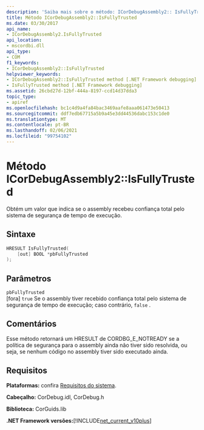 ```yaml
---
description: 'Saiba mais sobre o método: ICorDebugAssembly2:: IsFullyTrusted'
title: Método ICorDebugAssembly2::IsFullyTrusted
ms.date: 03/30/2017
api_name:
- ICorDebugAssembly2.IsFullyTrusted
api_location:
- mscordbi.dll
api_type:
- COM
f1_keywords:
- ICorDebugAssembly2::IsFullyTrusted
helpviewer_keywords:
- ICorDebugAssembly2::IsFullyTrusted method [.NET Framework debugging]
- IsFullyTrusted method [.NET Framework debugging]
ms.assetid: 26cbd27d-12bf-444a-8197-ccd14d37dda3
topic_type:
- apiref
ms.openlocfilehash: bc1c4d9a4fa84bac3469aafe8aaa061473e50413
ms.sourcegitcommit: ddf7edb67715a5b9a45e3dd44536dabc153c1de0
ms.translationtype: MT
ms.contentlocale: pt-BR
ms.lasthandoff: 02/06/2021
ms.locfileid: "99754102"
---
```

# <a name="icordebugassembly2isfullytrusted-method"></a>Método ICorDebugAssembly2::IsFullyTrusted

Obtém um valor que indica se o assembly recebeu confiança total pelo sistema de segurança de tempo de execução.  
  
## <a name="syntax"></a>Sintaxe  
  
```cpp  
HRESULT IsFullyTrusted(  
    [out] BOOL *pbFullyTrusted  
);  
```  
  
## <a name="parameters"></a>Parâmetros  

 `pbFullyTrusted`  
 [fora] `true` Se o assembly tiver recebido confiança total pelo sistema de segurança de tempo de execução; caso contrário, `false` .  
  
## <a name="remarks"></a>Comentários  

 Esse método retornará um HRESULT de CORDBG_E_NOTREADY se a política de segurança para o assembly ainda não tiver sido resolvida, ou seja, se nenhum código no assembly tiver sido executado ainda.  
  
## <a name="requirements"></a>Requisitos  

 **Plataformas:** confira [Requisitos do sistema](../../get-started/system-requirements.md).  
  
 **Cabeçalho:** CorDebug.idl, CorDebug.h  
  
 **Biblioteca:** CorGuids.lib  
  
 **.NET Framework versões:**[!INCLUDE[net_current_v10plus](../../../../includes/net-current-v10plus-md.md)]
